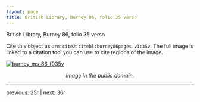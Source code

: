 ```yaml
---
layout: page
title: British Library, Burney 86, folio 35 verso
---
```


British Library, Burney 86, folio 35 verso

Cite this object as `urn:cite2:citebl:burney86pages.v1:35v`.  The full image is linked to a citation tool you can use to cite regions of the image.

[![burney_ms_86_f035v](http://www.homermultitext.org/iipsrv?IIIF=/project/homer/pyramidal/deepzoom/citebl/burney86imgs/v1/burney_ms_86_f035v.tif/full/800,/0/default.jpg)](http://www.homermultitext.org/ict2/?urn=urn:cite2:citebl:burney86imgs.v1:burney_ms_86_f035v) 

<p style="text-align: center; font-style: italic;">Image in the public domain.</p>

---

previous: [35r](../35r/) | next: [36r](../36r/)
